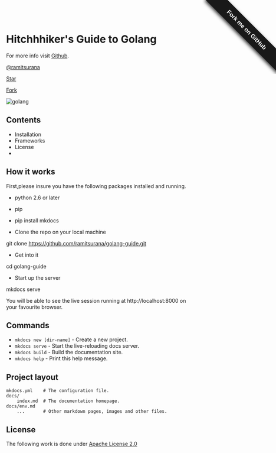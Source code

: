# Hitchhhiker's Guide to Golang

For more info visit [Github](http://github.com/ramitsurana/golang-guide).

<!-- Place this tag where you want the button to render. -->
<a aria-label="Follow @ramitsurana on GitHub" data-count-aria-label="# followers on GitHub" data-count-api="/users/ramitsurana#followers" data-count-href="/ramitsurana/followers" href="https://github.com/ramitsurana" class="github-button">@ramitsurana</a>
<!-- Place this tag where you want the button to render. -->
<a aria-label="Star ramitsurana/golang-guide on GitHub" data-count-aria-label="# stargazers on GitHub" data-count-api="/repos/ramitsurana/golang-guide#stargazers_count" data-count-href="/ramitsurana/golang-guide/stargazers" data-icon="octicon-star" href="https://github.com/ramitsurana/golang-guide" class="github-button">Star</a>
<!-- Place this tag where you want the button to render. -->
<a aria-label="Fork ramitsurana/golang-guide on GitHub" data-count-aria-label="# forks on GitHub" data-count-api="/repos/ramitsurana/golang-guide#forks_count" data-count-href="/ramitsurana/golang-guide/network" data-icon="octicon-repo-forked" href="https://github.com/ramitsurana/golang-guide/fork" class="github-button">Fork</a>

![golang](https://cloud.githubusercontent.com/assets/8342133/15795344/58aad49e-2a0e-11e6-9b6d-61efed39cb68.png)

## Contents

* Installation
* Frameworks
* License
* 

## How it works

First,please insure you have the following packages 
installed and running.

* python 2.6 or later
* pip
* pip install mkdocs

* Clone the repo on your local machine

git clone https://github.com/ramitsurana/golang-guide.git

* Get into it

cd golang-guide

* Start up the server

mkdocs serve

You will be able to see the live session running at http://localhost:8000 on your 
favourite browser.

## Commands

* `mkdocs new [dir-name]` - Create a new project.
* `mkdocs serve` - Start the live-reloading docs server.
* `mkdocs build` - Build the documentation site.
* `mkdocs help` - Print this help message.

## Project layout

    mkdocs.yml    # The configuration file.
    docs/
        index.md  # The documentation homepage.
	docs/env.md
        ...       # Other markdown pages, images and other files.

## License

The following work is done under [Apache License 2.0](LICENSE) 

<style>#forkongithub a{background:#191919;color:#fff;text-decoration:none;font-family:arial,sans-serif;text-align:center;font-weight:bold;padding:5px 40px;font-size:1rem;line-height:2rem;position:relative;transition:0.5s;}#forkongithub a:hover{background:#2F5997;color:#fff;}#forkongithub a::before,#forkongithub a::after{content:"";width:100%;display:block;position:absolute;top:1px;left:0;height:1px;background:#191919;}#forkongithub a::after{bottom:1px;top:auto;}@media screen and (min-width:800px){#forkongithub{position:absolute;display:block;top:0;right:0;width:200px;overflow:hidden;height:200px;z-index:9999;}#forkongithub a{width:200px;position:absolute;top:60px;right:-60px;transform:rotate(45deg);-webkit-transform:rotate(45deg);-ms-transform:rotate(45deg);-moz-transform:rotate(45deg);-o-transform:rotate(45deg);box-shadow:4px 4px 10px rgba(0,0,0,0.8);}}</style><span id="forkongithub"><a href="https://github.com/ramitsurana/golang-guide">Fork me on GitHub</a></span>
<!-- Place this tag in your head or just before your close body tag. -->
<script async defer src="https://buttons.github.io/buttons.js"></script>
